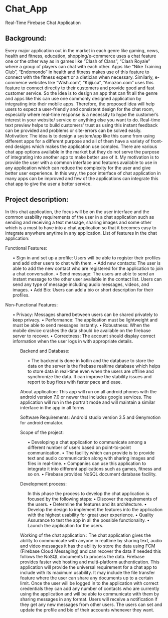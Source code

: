 # Chat_App
Real-Time Firebase Chat Application
<h2>
Background:</h2>
<p>
Every major application out in the market in each genre like gaming, news, health and fitness, education, shopping/e-commerce uses a chat feature one or the other way as in games like “Clash of Clans”, “Clash Royale” where a group of players can chat with each other. Apps like “Nike Training Club”, “Endomondo” in health and fitness makes use of this feature to connect with the fitness expert or a dietician when necessary. Similarly, e-commerce websites like “Wish.com”, “Kijiji.ca”, “Amazon.com” uses this feature to connect directly to their customers and provide good and fast customer service. So the idea is to design an app that can fit all the genre and apps like this can use one commonly designed application by integrating into their mobile apps. Therefore, the proposed idea will help users to expect a user-friendly and consistent design for the chat room, especially where real-time response is a necessity to hype the customer’s interest in your website/ service or anything else you want to do. Real-time text preview helps to build customers' trust as using this instant feedback can be provided and problems or site-errors can be solved easily. 
Motivation: 
The idea is to design a system/app like this came from using different apps for a different purpose and all of them have a variety of front-end designs which makes the application use complex. There are various chat app options available in the market but they do not serve the purpose of integrating into another app to make better use of it. My motivation is to provide the user with a common interface and features available to use in any application which can reduce the complexity for the user and give better user experience. In this way, the poor interface of chat application in many apps can be improved and few of the applications can integrate this chat app to give the user a better service.
</p>

<h2>Project description:</h2>

<p>In this chat application, the focus will be on the user interface and the common usability requirements of the user in a chat application such as sending and receiving a text message, sharing images and some other which is a must to have into a chat application so that it becomes easy to integrate anywhere anytime in any application. 
List of features in the chat application: </P>
<p>
Functional Features:
<ul>
•	Sign in and set up a profile: Users will be able to register their profiles and add other users to chat with them.
•	Add new contacts: The user is able to add the new contact who are registered for the application to join a chat conversation.
•	Send message: The users are able to send an instant message to the other user available in the contact list. Users can send any type of message including audio messages, videos, and images.
•	Add Bio: Users can add a bio or short description for their profiles.
</ul>
</P>
Non-Functional Features:
<ul>
•	Privacy: Messages shared between users can be shared privately to keep privacy.
•	Performance: The application must be lightweight and must be able to send messages instantly. 
•	Robustness:  When the mobile device crashes the data should be available on the firebase server to recover.
•	Correctness: The account should display correct information when the user logs in with appropriate details.
<ul>
Backend and Database:
<ul>
•	The backend is done in kotlin and the database to store the data on the server is the firebase realtime database which helps to store data in real-time even when the users are offline and synchronize the data. It can improve the stability issues and report to bug fixes with faster pace and ease.
</ul>
<p>
About application:
This app will run on all android phones with the android version 7.0 or newer that includes google services. The application will run in the portrait mode and will maintain a similar interface in the app in all forms.

</p>
<p>
Software Requirements:
Android studio version 3.5 and Genymotion for android emulator.</p>
<p>
Scope of the project: 
<ul>
•	Developing a chat application to communicate among a different number of users based on point-to-point communication.
•	The facility which can provide is to provide text and audio communication along with sharing images and files in real-time.
•	Companies can use this application to integrate it into different applications such as games, fitness and so on.
•	Firebase provides NoSQL document database facility.
</ul>
</p>
<p>
Development process:
<ul>
In this phase the process to develop the chat application is focused by the following steps:
•	Discover the requirements of the users.
•	Determine the features and its architecture.
•	Develop the design to implement the features into the application with the highest usability for great user experience.
•	Quality Assurance to test the app in all the possible functionality.
•	Launch the application for the users.
</ul>

<p>
Working of the chat application : 
 The chat application gives the ability to communicate with anyone in realtime by sharing text, audio and video messages it has the ability to store the data using FCM  (Firebase Cloud Messaging) and can recover the data if needed this follows the NoSQL documents to process the data. Firebase provides faster web hosting and multi-platform authentication. This application will provide the universal requirement for a chat app to include with its maximum usability. It may include the file transfer feature where the user can share any documents up to a certain limit. Once the user will be logged in to the application with correct credentials they can add any number of contacts who are currently using the application and will be able to communicate with them by sharing messages in any format. Users will receive a notification if they get any new messages from other users. The users can set and update the profile and bio of their accounts whenever they want. 
</p>

